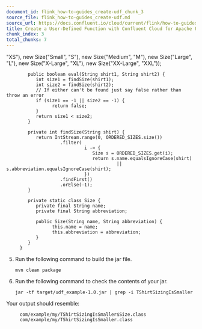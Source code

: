 ```yaml
---
document_id: flink_how-to-guides_create-udf_chunk_3
source_file: flink_how-to-guides_create-udf.md
source_url: https://docs.confluent.io/cloud/current/flink/how-to-guides/create-udf.html
title: Create a User-Defined Function with Confluent Cloud for Apache Flink
chunk_index: 3
total_chunks: 7
---
```


"XS"),
                           new Size("Small", "S"),
                           new Size("Medium", "M"),
                           new Size("Large", "L"),
                           new Size("X-Large", "XL"),
                           new Size("XX-Large", "XXL"));

            public boolean eval(String shirt1, String shirt2) {
               int size1 = findSize(shirt1);
               int size2 = findSize(shirt2);
               // If either can't be found just say false rather than throw an error
               if (size1 == -1 || size2 == -1) {
                     return false;
               }
               return size1 < size2;
            }

            private int findSize(String shirt) {
               return IntStream.range(0, ORDERED_SIZES.size())
                        .filter(
                                 i -> {
                                    Size s = ORDERED_SIZES.get(i);
                                    return s.name.equalsIgnoreCase(shirt)
                                             || s.abbreviation.equalsIgnoreCase(shirt);
                                 })
                        .findFirst()
                        .orElse(-1);
            }

            private static class Size {
               private final String name;
               private final String abbreviation;

               public Size(String name, String abbreviation) {
                     this.name = name;
                     this.abbreviation = abbreviation;
               }
            }
         }

  5. Run the following command to build the jar file.

         mvn clean package

  6. Run the following command to check the contents of your jar.

         jar -tf target/udf_example-1.0.jar | grep -i TShirtSizingIsSmaller

Your output should resemble:

         com/example/my/TShirtSizingIsSmaller$Size.class
         com/example/my/TShirtSizingIsSmaller.class
